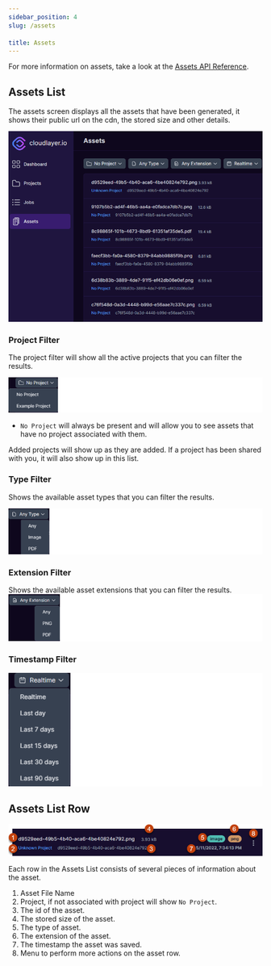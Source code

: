 ```yaml
---
sidebar_position: 4
slug: /assets

title: Assets
---
```


<head>
  <title>Assets | Application Docs - Document Generation Service</title>
  <meta
    name="description"
    content="cloudlayer.io is a service for helping you automate your document generation processes using our PDF Generation and Image Generation services."
  />
</head>


For more information on assets, take a look at the [Assets API Reference](/assets).

## Assets List

The assets screen displays all the assets that have been generated, it shows their public url on the cdn, the stored size and other details.

![Assets Screen](/img/assets.png)

### Project Filter

The project filter will show all the active projects that you can filter the results.

![Project Filter](/img/filter_project.png)

- `No Project` will always be present and will allow you to see assets that have no project associated with them.

Added projects will show up as they are added. If a project has been shared with you, it will also show up in this list.

### Type Filter
Shows the available asset types that you can filter the results.

![Type Filter](/img/assets_filter_type.png)

### Extension Filter
Shows the available asset extensions that you can filter the results.
![Extension Filter](/img/assets_filter_extension.png)

### Timestamp Filter

![Status Filter](/img/filter_timestamp.png)


## Assets List Row

![Asset List Row](/img/assets_list_row.png)

Each row in the Assets List consists of several pieces of information about the asset.

1. Asset File Name
2. Project, if not associated with project will show `No Project`.
3. The id of the asset.
4. The stored size of the asset.
5. The type of asset.
6. The extension of the asset.
7. The timestamp the asset was saved.
8. Menu to perform more actions on the asset row.
